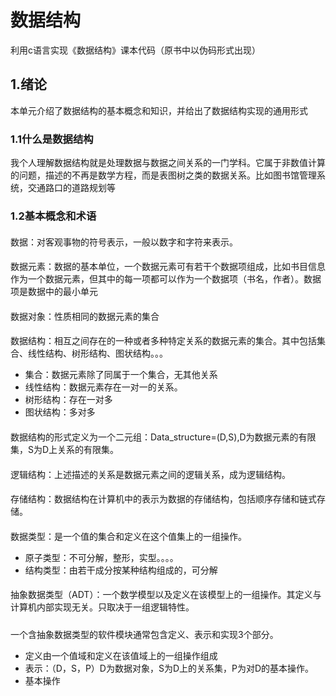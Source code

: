 # 数据结构
利用c语言实现《数据结构》课本代码（原书中以伪码形式出现）
## 1.绪论
本单元介绍了数据结构的基本概念和知识，并给出了数据结构实现的通用形式
### 1.1什么是数据结构
   我个人理解数据结构就是处理数据与数据之间关系的一门学科。它属于非数值计算的问题，描述的不再是数学方程，而是表图树之类的数据关系。比如图书馆管理系统，交通路口的道路规划等
### 1.2基本概念和术语
   #### 
   数据：对客观事物的符号表示，一般以数字和字符来表示。
   #### 
   数据元素：数据的基本单位，一个数据元素可有若干个数据项组成，比如书目信息作为一个数据元素，但其中的每一项都可以作为一个数据项（书名，作者）。数据项是数据中的最小单元
   #### 
   数据对象：性质相同的数据元素的集合
   ####
   数据结构：相互之间存在的一种或者多种特定关系的数据元素的集合。其中包括集合、线性结构、树形结构、图状结构。。。
   * 集合：数据元素除了同属于一个集合，无其他关系
   * 线性结构：数据元素存在一对一的关系。
   * 树形结构：存在一对多
   * 图状结构：多对多
   ####
   数据结构的形式定义为一个二元组：Data_structure=(D,S),D为数据元素的有限集，S为D上关系的有限集。
   ####
   逻辑结构：上述描述的关系是数据元素之间的逻辑关系，成为逻辑结构。
   ####
   存储结构：数据结构在计算机中的表示为数据的存储结构，包括顺序存储和链式存储。
   ####
   数据类型：是一个值的集合和定义在这个值集上的一组操作。
   * 原子类型：不可分解，整形，实型。。。。
   * 结构类型：由若干成分按某种结构组成的，可分解
   ####
   抽象数据类型（ADT）：一个数学模型以及定义在该模型上的一组操作。其定义与计算机内部实现无关。只取决于一组逻辑特性。
   #####
   一个含抽象数据类型的软件模块通常包含定义、表示和实现3个部分。
   * 定义由一个值域和定义在该值域上的一组操作组成
   * 表示：（D，S，P）D为数据对象，S为D上的关系集，P为对D的基本操作。
   * 基本操作
   
   
   
